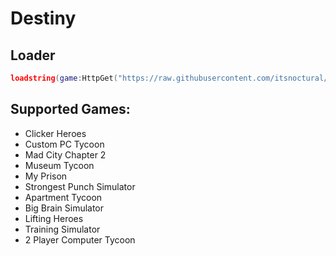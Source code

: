 # Destiny

## Loader
```lua
loadstring(game:HttpGet("https://raw.githubusercontent.com/itsnoctural/Destiny/main/loader.lua",true))()
```

## Supported Games:
* Clicker Heroes
* Custom PC Tycoon 
* Mad City Chapter 2 
* Museum Tycoon 
* My Prison
* Strongest Punch Simulator
* Apartment Tycoon
* Big Brain Simulator
* Lifting Heroes
* Training Simulator
* 2 Player Computer Tycoon
